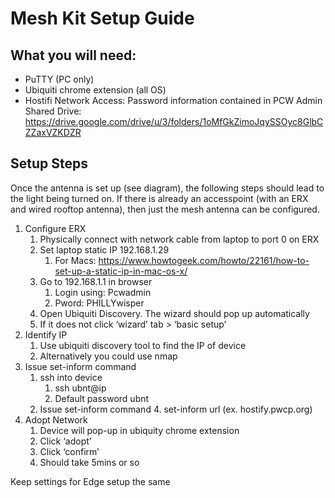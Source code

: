 # Mesh Kit Setup Guide

## What you will need:
* PuTTY (PC only)
* Ubiquiti chrome extension (all OS)
* Hostifi Network Access: Password information contained in PCW Admin Shared Drive: https://drive.google.com/drive/u/3/folders/1oMfGkZimoJqySSOyc8GlbCZZaxVZKDZR

## Setup Steps
Once the antenna is set up (see diagram), the following steps should lead to the light being turned on. If there is already an accesspoint (with an ERX and wired rooftop antenna), then just the mesh antenna can be configured. 

1. Configure ERX
    1. Physically connect with network cable from laptop to port 0 on ERX
    2. Set laptop static IP 192.168.1.29
        1. For Macs: https://www.howtogeek.com/howto/22161/how-to-set-up-a-static-ip-in-mac-os-x/
    3. Go to 192.168.1.1 in browser
        1. Login using: Pcwadmin
        2. Pword: PHILLYwisper
    4. Open Ubiquiti Discovery. The wizard should pop up automatically
    5. If it does not click ‘wizard’ tab > ‘basic setup’
2. Identify IP
    1. Use ubiquiti discovery tool to find the IP of device
    2. Alternatively you could use nmap
3. Issue set-inform command
    1. ssh into device
        1. ssh ubnt@ip
        2. Default password ubnt
    3. Issue set-inform command
        4. set-inform url (ex. hostify.pwcp.org)
4. Adopt Network
    1. Device will pop-up in ubiquity chrome extension
    2. Click ‘adopt’
    3. Click ‘confirm’
    4. Should take 5mins or so

Keep settings for Edge setup the same

